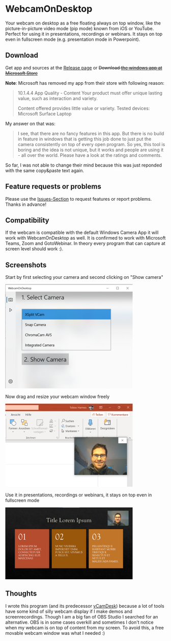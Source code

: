 # WebcamOnDesktop
Your webcam on desktop as a free floating always on top window, like the picture-in-picture video mode (pip mode) known from iOS or YouTube. Perfect for using it in presentations, recordings or webinars. It stays on top even in fullscreen mode (e.g. presentation mode in Powerpoint).

## Download
Get app and sources at the [Release page](https://github.com/tharmes42/WebcamOnDesktop/releases/latest)
or ~~Download [the windows app at Microsoft Store](https://www.microsoft.com/store/productId/9NWR1L09C54Z)~~

**Note**: Microsoft has removed my app from their store with following reason:
>10.1.4.4 App Quality - Content	
>Your product must offer unique lasting value, such as interaction and variety.
>
>Content offered provides little value or variety.
>Tested devices: Microsoft Surface Laptop

My answer on that was:
>I see, that there are no fancy features in this app. But there is no build in feature in windows that is getting this job done to just put the camera consistently on top of every open program. So yes, this tool is boring and the idea is not unique, but it works and people are using it - all over the world. Please have a look at the ratings and comments. 

So far, I was not able to change their mind because this was just reponded with the same copy&paste text again.

## Feature requests or problems
Please use the [Issues-Section](https://github.com/tharmes42/WebcamOnDesktop/issues) to request features or report problems. Thanks in advance!

## Compatibility
If the webcam is compatible with the default Windows Camera App it will work with WebcamOnDesktop as well. It is confirmed to work with Microsoft Teams, Zoom and GotoWebinar. In theory every program that can capture at screen level should work :). 

## Screenshots
Start by first selecting your camera and second clicking on "Show camera"

<img src="https://github.com/tharmes42/WebcamOnDesktop/blob/master/pagecontent/WebcamOnDesktop_Screen1.png" alt="Select media source" width="400"/>


Now drag and resize your webcam window freely

<img src="https://github.com/tharmes42/WebcamOnDesktop/blob/master/pagecontent/WebcamOnDesktop_Screen2.png" alt="Drag and resize your webcam window freely" width="400"/>


Use it in presentations, recordings or webinars, it stays on top even in fullscreen mode

<img src="https://github.com/tharmes42/WebcamOnDesktop/blob/master/pagecontent/WebcamOnDesktop_Screen3.png" alt="Use it in presentations, recordings or webinars" width="400"/>

## Thoughts
I wrote this program (and its predecessor [vCamDesk](https://github.com/tharmes42/vCamDesk)) because a lot of tools have some kind of silly webcam display if I make demos and screenrecordings. Though I am a big fan of OBS Studio I searched for an alternative. OBS is in some cases overkill and sometimes I don't notice when my webcam is on top of content from my screen. To avoid this, a free movable webcam window was what I needed :)
